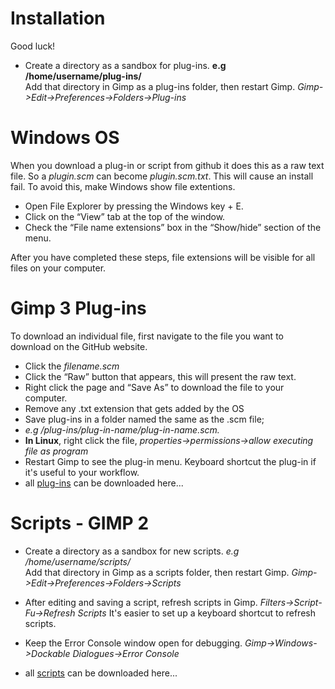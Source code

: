 # Installation

Good luck!

* Create a directory as a sandbox for plug-ins. **e.g /home/username/plug-ins/**  
  Add that directory in Gimp as a plug-ins folder, then restart Gimp.
  *Gimp->Edit->Preferences->Folders->Plug-ins*


# Windows OS

When you download a plug-in or script from github it does this as a raw text file.
So a *plugin.scm* can become *plugin.scm.txt*.  This will cause an install fail.
To avoid this, make Windows show file extentions.
  
* Open File Explorer by pressing the Windows key + E.
* Click on the “View” tab at the top of the window.
* Check the “File name extensions” box in the “Show/hide” section of the menu.
  
After you have completed these steps, file extensions will be visible for all
files on your computer.
  
  
# Gimp 3 Plug-ins
  
To download an individual file, first navigate to the file you want to download 
on the GitHub website.
  
* Click the *filename.scm*
* Click the “Raw” button that appears, this will present the raw text.
* Right click the page and “Save As” to download the file to your computer.
* Remove any .txt extension that gets added by the OS
* Save plug-ins in a folder named the same as the .scm file;
* *e.g /plug-ins/plug-in-name/plug-in-name.scm.*
* **In Linux**, right click the file, *properties->permissions->allow executing file as program*
* Restart Gimp to see the plug-in menu. Keyboard shortcut the plug-in if it's useful to your workflow.
* all [ plug-ins](https://github.com/script-fu/script-fu.github.io/blob/main/plug-ins) can be downloaded here...  
  
  
# Scripts - GIMP 2

* Create a directory as a sandbox for new scripts. *e.g /home/username/scripts/*        
  Add that directory in Gimp as a scripts folder, then restart Gimp.
  *Gimp->Edit->Preferences->Folders->Scripts*     
  
* After editing and saving a script, refresh scripts in Gimp.
  *Filters->Script-Fu->Refresh Scripts*
  It's easier to set up a keyboard shortcut to refresh scripts.
  
* Keep the Error Console window open for debugging.
  *Gimp->Windows->Dockable Dialogues->Error Console*  
  
* all [scripts](https://github.com/script-fu/script-fu.github.io/blob/main/scripts) can be downloaded here...
